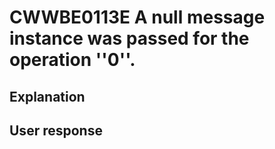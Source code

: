# CWWBE0113E A null message instance was passed for the operation ''0''.

## Explanation

## User response